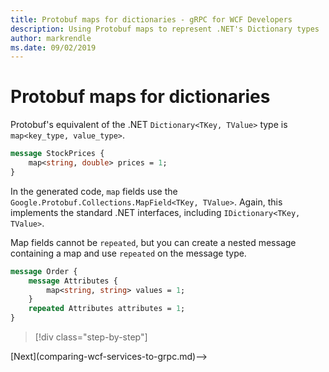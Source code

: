 ```yaml
---
title: Protobuf maps for dictionaries - gRPC for WCF Developers
description: Using Protobuf maps to represent .NET's Dictionary types
author: markrendle
ms.date: 09/02/2019
---
```


# Protobuf maps for dictionaries

Protobuf's equivalent of the .NET `Dictionary<TKey, TValue>` type is `map<key_type, value_type>`.

```protobuf
message StockPrices {
    map<string, double> prices = 1;
}
```

In the generated code, `map` fields use the `Google.Protobuf.Collections.MapField<TKey, TValue>`. Again, this implements the standard .NET interfaces, including `IDictionary<TKey, TValue>`.

Map fields cannot be `repeated`, but you can create a nested message containing a map and use `repeated` on the message type.

```protobuf
message Order {
    message Attributes {
        map<string, string> values = 1;
    }
    repeated Attributes attributes = 1;
}
```

>[!div class="step-by-step"]
<!-->[Next](comparing-wcf-services-to-grpc.md)-->
